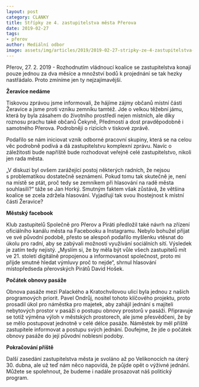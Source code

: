 ```yaml
---
layout: post
category: CLANKY
title: Střípky ze 4. zastupitelstva města Přerova
date: 2019-02-27
tags: 
- přerov
author: Mediální odbor
image: assets/img/articles/2019/2019-02-27-stripky-ze-4-zastupitelstva-mesta-prerova.jpg  #751x422 pixelu
---
```

Přerov, 27. 2. 2019 - Rozhodnutím vládnoucí koalice se zastupitelstva konají pouze jednou za dva měsíce a množství bodů k projednání se tak hezky nastřádalo. Proto zmíníme jen ty nejzajímavější.

**Žeravice nedáme**

Tiskovou zprávou jsme informovali, že hájíme zájmy občanů místní části Žeravice a jsme proti vzniku zemníku tamtéž. Jde o velkou těžební jámu, která by byla zásahem do životního prostředí nejen místních, ale díky roznosu prachu také občanů Čekyně, Předmostí a dost pravděpodobně i samotného Přerova. Podrobněji o rizicích v tiskové zprávě.

Podařilo se nám iniciovat vznik odborné pracovní skupiny, která se na celou věc podrobně podívá a dá zastupitelstvu komplexní zprávu. Navíc o záležitosti bude napříště bude rozhodovat veřejně celé zastupitelstvo, nikoli jen rada města.

„V diskuzi byl ovšem zarážející postoj některých radních, že nejsou s problematikou dostatečně seznámeni. Pokud tomu tak skutečně je, není na místě se ptát, proč tedy se zemníkem při hlasování na radě města souhlasili?“ táže se Jan Horký. Smutným faktem však zůstává, že většina koalice se zcela zdržela hlasování. Vyjadřují tak svou lhostejnost k místní části Žeravice?

**Městský facebook**

Klub zastupitelů Společně pro Přerov a Piráti předložil také návrh na zřízení oficiálního kanálu města na Facebooku a Instagramu. Nebylo bohužel přijat ve své původní podobě, přesto se alespoň podařilo myšlenku vtěsnat do úkolu pro radní, aby se zabývali možností využívání sociálních sítí. Výsledek je zatím tedy nejistý. „Myslím si, že by měla být vůle všech zastupitelů mít ve 21. století digitálně propojenou a informovanost společnost, proto mi přijde smutné hledat výmluvy proč to nejde“, shrnul hlasování místopředseda přerovských Pirátů David Hošek.

**Počátek obnovy pasáže**

Obnova pasáže mezi Palackého a Kratochvílovou ulicí byla jednou z našich programových priorit. Pavel Ondrůj, nositel tohoto klíčového projektu, proto prosadil úkol pro náměstka pro majetek, aby zahájil jednání s majiteli nebytových prostor v pasáži o postupu obnovy prostorů v pasáži. Připravuje se totiž výměna výloh v městských prostorech, ale jsme přesvědčeni, že by se mělo postupovat jednotně v celé délce pasáže. Náměstek by měl příště zastupitele informovat a postupu svých jednání. Doufejme, že jde o počátek obnovy pasáže do její původní noblesní podoby.

**Pokračování příště**

Další zasedání zastupitelstva města je svoláno až po Velikonocích na úterý 30. dubna, ale už teď nám něco napovídá, že půjde opět o výživné jednání. Můžete se spolehnout, že budeme i nadále prosazovat náš politický program.